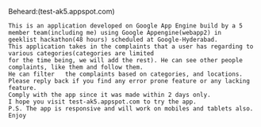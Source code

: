 Beheard:(test-ak5.appspot.com)

	This is an application developed on Google App Engine build by a 5 member team(including me) using Google Appengine(webapp2) in  
	geeklist hackathon(48 hours) scheduled at Google-Hyderabad.
	This application takes in the complaints that a user has regarding to various categories(categories are limited  
	for the time being, we will add the rest). He can see other people complaints, like them and follow them.  
	He can filter   the complaints based on categories, and locations.  
	Please reply back if you find any error prone feature or any lacking feature.  
	Comply with the app since it was made within 2 days only.  
	I hope you visit test-ak5.appspot.com to try the app.  
	P.S. The app is responsive and will work on mobiles and tablets also. Enjoy  
